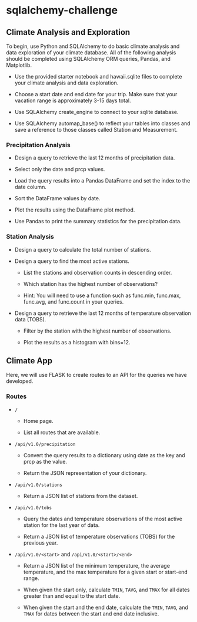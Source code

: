 # sqlalchemy-challenge

## Climate Analysis and Exploration
To begin, use Python and SQLAlchemy to do basic climate analysis and data exploration of your climate database. All of the following analysis should be completed using SQLAlchemy ORM queries, Pandas, and Matplotlib.


* Use the provided starter notebook and hawaii.sqlite files to complete your climate analysis and data exploration.

* Choose a start date and end date for your trip. Make sure that your vacation range is approximately 3-15 days total.

* Use SQLAlchemy create_engine to connect to your sqlite database.

* Use SQLAlchemy automap_base() to reflect your tables into classes and save a reference to those classes called Station and Measurement.

### Precipitation Analysis

* Design a query to retrieve the last 12 months of precipitation data.

* Select only the date and prcp values.

* Load the query results into a Pandas DataFrame and set the index to the date column.

* Sort the DataFrame values by date.

* Plot the results using the DataFrame plot method.

* Use Pandas to print the summary statistics for the precipitation data.

### Station Analysis

* Design a query to calculate the total number of stations.

* Design a query to find the most active stations.

    * List the stations and observation counts in descending order.

    * Which station has the highest number of observations?

    * Hint: You will need to use a function such as func.min, func.max, func.avg, and func.count in your queries.




* Design a query to retrieve the last 12 months of temperature observation data (TOBS).

    * Filter by the station with the highest number of observations.

    * Plot the results as a histogram with bins=12.

## Climate App
Here, we will use FLASK to create routes to an API for the queries we have developed.

### Routes


* `/`

    * Home page.

    * List all routes that are available.


* `/api/v1.0/precipitation`

    * Convert the query results to a dictionary using date as the key and prcp as the value.

    * Return the JSON representation of your dictionary.


* `/api/v1.0/stations`

    * Return a JSON list of stations from the dataset.


* `/api/v1.0/tobs`

    * Query the dates and temperature observations of the most active station for the last year of data.

    * Return a JSON list of temperature observations (TOBS) for the previous year.


* `/api/v1.0/<start>` and `/api/v1.0/<start>/<end>`

    * Return a JSON list of the minimum temperature, the average temperature, and the max temperature for a given start or start-end range.

    * When given the start only, calculate `TMIN`, `TAVG`, and `TMAX` for all dates greater than and equal to the start date.

    * When given the start and the end date, calculate the `TMIN`, `TAVG`, and `TMAX` for dates between the start and end date inclusive.
